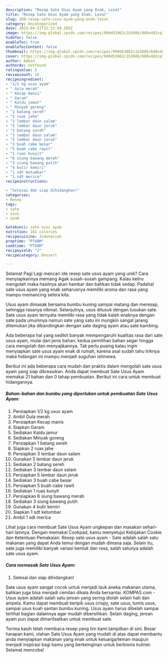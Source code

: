 ```yaml
---
description: "Resep Sate Usus Ayam yang Enak, Lezat"
title: "Resep Sate Usus Ayam yang Enak, Lezat"
slug: 260-resep-sate-usus-ayam-yang-enak-lezat
category: Uncategorized
date: 2023-04-21T22:12:59.595Z
image: https://img-global.cpcdn.com/recipes/990d53862c1b308b/680x482cq70/sate-usus-ayam-foto-resep-utama.jpg
hideToc: false
enableToc: true
enableTocContent: false
thumbnail: https://img-global.cpcdn.com/recipes/990d53862c1b308b/680x482cq70/sate-usus-ayam-foto-resep-utama.jpg
cover: https://img-global.cpcdn.com/recipes/990d53862c1b308b/680x482cq70/sate-usus-ayam-foto-resep-utama.jpg
author: Admin
authorAv: notfound
ratingvalue: 5
reviewcount: 16
recipeingredient:
- "1/2 kg usus ayam"
- " Gula merah"
- " Kecap manis"
- " Garam"
- " Kaldu jamur"
- " Minyak goreng"
- "1 batang sereh"
- "2 ruas jahe"
- "3 lembar daun salam"
- "5 lembar daun jeruk"
- "2 batang sereh"
- "3 lembar daun salam"
- "5 lembar daun jeruk"
- "3 buah cabe besar"
- "5 buah cabe rawit"
- "1 ruas kunyit"
- "6 siung bawang merah"
- "3 siung bawang putih"
- "4 butir kemiri"
- "1 sdt ketumbar"
- "1 sdt merica"
recipeinstructions:

- "Selesai dan siap dihidangkan!"
categories:
- Resep
tags:
- sate
- usus
- ayam

katakunci: sate usus ayam 
nutrition: 161 calories
recipecuisine: Indonesian
preptime: "PT40M"
cooktime: "PT50M"
recipeyield: "2"
recipecategory: Dessert

---
```



Selamat Pagi Lagi mencari ide resep sate usus ayam yang unik? Cara menyiapkannya memang Agak susah-susah gampang. Kalau keliru mengolah maka hasilnya akan hambar dan bahkan tidak sedap. Padahal sate usus ayam yang enak seharusnya memiliki aroma dan rasa yang mampu memancing selera kita.


Usus ayam dimasak bersama bumbu kuning sampai matang dan meresap, sehingga rasanya nikmat. Selanjutnya, usus ditusuk dengan tusukan sate. Sate usus ayam ternyata memiliki rasa yang tidak kalah enaknya dengan sate pada umumnya namun sate yang satu ini mungkin sangat jarang ditemukan jika dibandingkan dengan sate daging ayam atau sate kambing.

Ada beberapa hal yang sedikit banyak mempengaruhi kualitas rasa dari sate usus ayam, mulai dari jenis bahan, kedua pemilihan bahan segar hingga cara mengolah dan menyajikannya. Tak perlu pusing kalau ingin menyiapkan sate usus ayam enak di rumah, karena asal sudah tahu triknya maka hidangan ini mampu menjadi suguhan istimewa.


Berikut ini ada beberapa cara mudah dan praktis dalam mengolah sate usus ayam yang siap dikreasikan. Anda dapat membuat Sate Usus Ayam memakai 21 bahan dan 0 tahap pembuatan. Berikut ini cara untuk membuat hidangannya.

<!--inarticleads1-->

##### Bahan-bahan dan bumbu yang diperlukan untuk pembuatan Sate Usus Ayam:

1. Persiapkan 1/2 kg usus ayam
1. Ambil  Gula merah
1. Persiapkan  Kecap manis
1. Siapkan  Garam
1. Sediakan  Kaldu jamur
1. Sediakan  Minyak goreng
1. Persiapkan 1 batang sereh
1. Siapkan 2 ruas jahe
1. Persiapkan 3 lembar daun salam
1. Gunakan 5 lembar daun jeruk
1. Sediakan 2 batang sereh
1. Sediakan 3 lembar daun salam
1. Persiapkan 5 lembar daun jeruk
1. Sediakan 3 buah cabe besar
1. Persiapkan 5 buah cabe rawit
1. Sediakan 1 ruas kunyit
1. Persiapkan 6 siung bawang merah
1. Sediakan 3 siung bawang putih
1. Gunakan 4 butir kemiri
1. Siapkan 1 sdt ketumbar
1. Ambil 1 sdt merica


Lihat juga cara membuat Sate Usus Ayam ungkepan dan masakan sehari-hari lainnya. Dengan memakai Cookpad, kamu menyetujui Kebijakan Cookie dan Ketentuan Pemakaian. Resep sate usus ayam - Sate adalah salah satu makanan yang dapat Anda temui dengan mudah dimana saja. Selain itu, sate juga memiliki banyak variasi bentuk dan rasa, salah satunya adalah sate usus ayam. 

<!--inarticleads2-->

##### Cara memasak Sate Usus Ayam:


1. Selesai dan siap dihidangkan!

Sate usus ayam sangat cocok untuk menjadi lauk aneka makanan utama, bahkan juga bisa menjadi cemilan dikala Anda bersantai. KOMPAS.com - Usus ayam adalah salah satu jeroan yang sering diolah selain hati dan ampela. Kamu dapat membuat keripik usus crispy, sate usus, tumis usus, sampai usus kuah santan bumbu kuning. Usus ayam harus dibelah sampai terlihat bagian dalamnya agar mudah dibersihkan. Selain daging, jeroan ayam pun dapat dimanfaatkan untuk membuat sate. 

Terima kasih telah membaca resep yang tim kami tampilkan di sini. Besar harapan kami, olahan Sate Usus Ayam yang mudah di atas dapat membantu anda menyiapkan makanan yang enak untuk keluarga/teman maupun menjadi inspirasi bagi kamu yang berkeinginan untuk berbisnis kuliner. Selamat mencoba!
